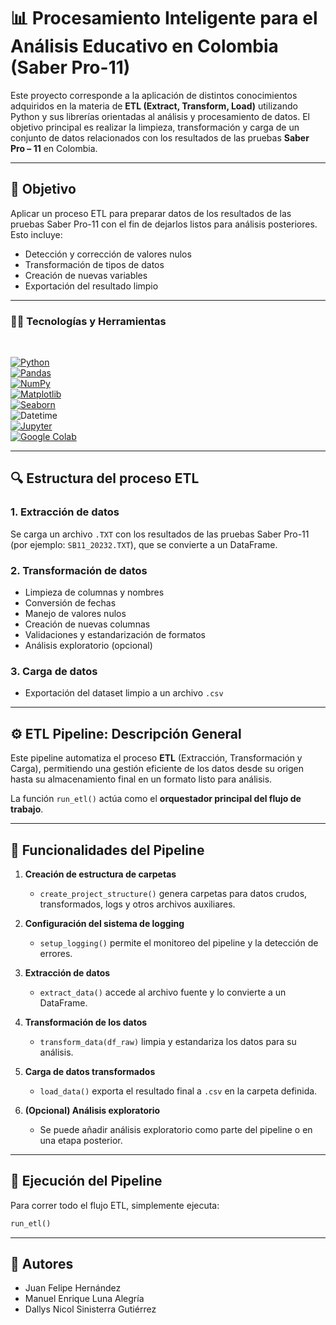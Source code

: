 # 📊 Procesamiento Inteligente para el Análisis Educativo en Colombia (Saber Pro-11)

Este proyecto corresponde a la aplicación de distintos conocimientos adquiridos en la materia de **ETL (Extract, Transform, Load)** utilizando Python y sus librerías orientadas al análisis y procesamiento de datos. El objetivo principal es realizar la limpieza, transformación y carga de un conjunto de datos relacionados con los resultados de las pruebas **Saber Pro – 11** en Colombia.

---

## 🎯 Objetivo

Aplicar un proceso ETL para preparar datos de los resultados de las pruebas Saber Pro-11 con el fin de dejarlos listos para análisis posteriores. Esto incluye:

- Detección y corrección de valores nulos  
- Transformación de tipos de datos  
- Creación de nuevas variables  
- Exportación del resultado limpio

---

### 👨‍💻 Tecnologías y Herramientas

<br />

[![Python](https://img.shields.io/badge/Python-black?style=for-the-badge&logo=python)](https://www.python.org/)  
[![Pandas](https://img.shields.io/badge/Pandas-purple?style=for-the-badge&logo=pandas)](https://pandas.pydata.org/)  
[![NumPy](https://img.shields.io/badge/NumPy-013243?style=for-the-badge&logo=numpy)](https://numpy.org/)  
[![Matplotlib](https://img.shields.io/badge/Matplotlib-11557c?style=for-the-badge&logo=matplotlib)](https://matplotlib.org/)  
[![Seaborn](https://img.shields.io/badge/Seaborn-7cb9e8?style=for-the-badge&logo=seaborn)](https://seaborn.pydata.org/)  
![Datetime](https://img.shields.io/badge/Datetime-333333?style=for-the-badge)  
[![Jupyter](https://img.shields.io/badge/Jupyter-F37626?style=for-the-badge&logo=jupyter)](https://jupyter.org/)  
[![Google Colab](https://img.shields.io/badge/Google%20Colab-F9AB00?style=for-the-badge&logo=googlecolab)](https://colab.research.google.com/)

---

## 🔍 Estructura del proceso ETL

### 1. **Extracción de datos**
Se carga un archivo `.TXT` con los resultados de las pruebas Saber Pro-11 (por ejemplo: `SB11_20232.TXT`), que se convierte a un DataFrame.

### 2. **Transformación de datos**
- Limpieza de columnas y nombres  
- Conversión de fechas  
- Manejo de valores nulos  
- Creación de nuevas columnas  
- Validaciones y estandarización de formatos  
- Análisis exploratorio (opcional)

### 3. **Carga de datos**
- Exportación del dataset limpio a un archivo `.csv`

---

## ⚙️ ETL Pipeline: Descripción General

Este pipeline automatiza el proceso **ETL** (Extracción, Transformación y Carga), permitiendo una gestión eficiente de los datos desde su origen hasta su almacenamiento final en un formato listo para análisis.

La función `run_etl()` actúa como el **orquestador principal del flujo de trabajo**.

---

## 🔁 Funcionalidades del Pipeline

1. **Creación de estructura de carpetas**  
   - `create_project_structure()` genera carpetas para datos crudos, transformados, logs y otros archivos auxiliares.

2. **Configuración del sistema de logging**  
   - `setup_logging()` permite el monitoreo del pipeline y la detección de errores.

3. **Extracción de datos**  
   - `extract_data()` accede al archivo fuente y lo convierte a un DataFrame.

4. **Transformación de los datos**  
   - `transform_data(df_raw)` limpia y estandariza los datos para su análisis.

5. **Carga de datos transformados**  
   - `load_data()` exporta el resultado final a `.csv` en la carpeta definida.

6. **(Opcional) Análisis exploratorio**  
   - Se puede añadir análisis exploratorio como parte del pipeline o en una etapa posterior.

---

## 🧪 Ejecución del Pipeline

Para correr todo el flujo ETL, simplemente ejecuta:

```python
run_etl()
```

---

## 👥 Autores

- Juan Felipe Hernández  
- Manuel Enrique Luna Alegría  
- Dallys Nicol Sinisterra Gutiérrez
